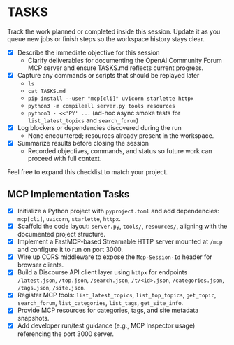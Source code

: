# TASKS

Track the work planned or completed inside this session. Update it as you queue new jobs or finish steps so the workspace history stays clear.

- [x] Describe the immediate objective for this session
  - Clarify deliverables for documenting the OpenAI Community Forum MCP server and ensure TASKS.md reflects current progress.
- [x] Capture any commands or scripts that should be replayed later
  - `ls`
  - `cat TASKS.md`
  - `pip install --user "mcp[cli]" uvicorn starlette httpx`
  - `python3 -m compileall server.py tools resources`
  - `python3 - <<'PY' ...` (ad-hoc async smoke tests for `list_latest_topics` and `search_forum`)
- [x] Log blockers or dependencies discovered during the run
  - None encountered; resources already present in the workspace.
- [x] Summarize results before closing the session
  - Recorded objectives, commands, and status so future work can proceed with full context.

Feel free to expand this checklist to match your project.


## MCP Implementation Tasks

- [x] Initialize a Python project with `pyproject.toml` and add dependencies: `mcp[cli]`, `uvicorn`, `starlette`, `httpx`.
- [x] Scaffold the code layout: `server.py`, `tools/`, `resources/`, aligning with the documented project structure.
- [x] Implement a FastMCP-based Streamable HTTP server mounted at `/mcp` and configure it to run on port 3000.
- [x] Wire up CORS middleware to expose the `Mcp-Session-Id` header for browser clients.
- [x] Build a Discourse API client layer using `httpx` for endpoints `/latest.json`, `/top.json`, `/search.json`, `/t/<id>.json`, `/categories.json`, `/tags.json`, `/site.json`.
- [x] Register MCP tools: `list_latest_topics`, `list_top_topics`, `get_topic`, `search_forum`, `list_categories`, `list_tags`, `get_site_info`.
- [x] Provide MCP resources for categories, tags, and site metadata snapshots.
- [x] Add developer run/test guidance (e.g., MCP Inspector usage) referencing the port 3000 server.
